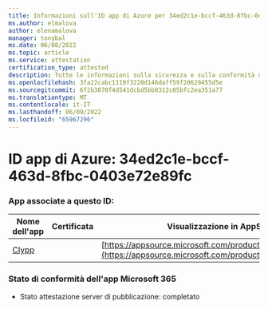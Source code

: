```yaml
---
title: Informazioni sull'ID app di Azure per 34ed2c1e-bccf-463d-8fbc-0403e72e89fc
ms.author: elmalova
author: elenamalova
manager: tonybal
ms.date: 06/08/2022
ms.topic: article
ms.service: attestation
certification_type: attested
description: Tutte le informazioni sulla sicurezza e sulla conformità disponibili per 34ed2c1e-bccf-463d-8fbc-0403e72e89fc.
ms.openlocfilehash: 3fa22cabc1119f3220d146daff59f20629455d5e
ms.sourcegitcommit: 6f2b3870f4d541dcbd5bb8312c05bfc2ea351a77
ms.translationtype: MT
ms.contentlocale: it-IT
ms.lasthandoff: 06/09/2022
ms.locfileid: "65967296"
---
```

# <a name="azure-app-id-34ed2c1e-bccf-463d-8fbc-0403e72e89fc"></a>ID app di Azure: 34ed2c1e-bccf-463d-8fbc-0403e72e89fc


### <a name="apps-associated-with-this-id"></a>App associate a questo ID:
| **Nome dell'app** | **Certificata** | **Visualizzazione in AppSource** |
|--------------|---------------|-----------------------|
| [Clypp](../forward/WA200003621.md) |  | [https://appsource.microsoft.com/product/office/WA200003621](https://appsource.microsoft.com/product/office/WA200003621) |

### <a name="microsoft-365-app-compliance-status"></a>Stato di conformità dell'app Microsoft 365
- Stato attestazione server di pubblicazione: completato
